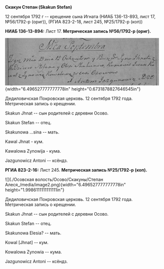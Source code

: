 **Скакун Степан (Skakun Stefan)**

12 сентября 1792 г -- крещение сына Игната (НИАБ 136-13-893, лист 17,
№56/1792-р (ориг)), (РГИА 823-2-18, лист 245, №25/1792-р (коп))

**НИАБ 136-13-894:** Лист 17. **Метрическая запись №56/1792-р (ориг).**

![](./media/0e235f0708d68daab1f642089d58f29e4eaa433b.png){width="6.496527777777778in"
height="0.6731878827646545in"}

Дедиловичская Покровская церковь. 12 сентября 1792 года. Метрическая
запись о крещении.

Skakun Jhnat -- сын родителей с деревни Осовo.

Skakun Stefan -- отец.

Skakunowa \...sina -- мать.

Kawal Jhnat - кум.

Kawalowa Zynowija - кума.

Jazgunowicz Antoni -- ксёндз.

**РГИА 823-2-16:** Лист 245. **Метрическая запись №25/1792-р (коп).**

![](./Осовская волость/Осово/Скакуны/Степан Алеся_/media/image2.png){width="6.496527777777778in"
height="1.9986111111111111in"}

Дедиловичская Покровская церковь. 12 сентября 1792 года. Метрическая
запись о крещении.

Skakun Jhnat -- сын родителей с деревни Осово.

Skakun Stefan -- отец.

Skakunowa Elesia? -- мать.

Kowal \[Jhnat\] -- кум.

Kowalowa Zynowia -- кума.

Jazgunowicz Antoni -- ксёндз.
